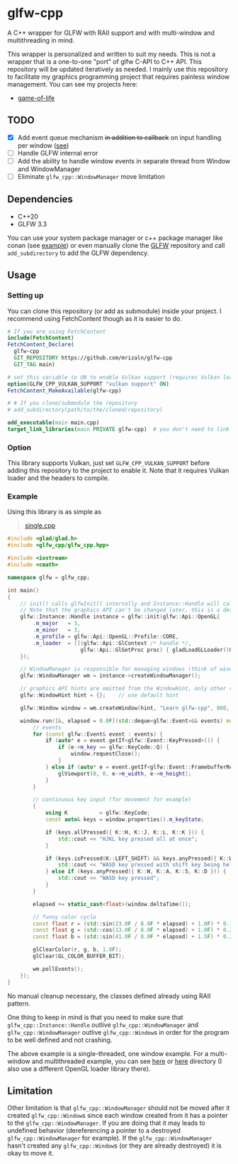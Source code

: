 # glfw-cpp

A C++ wrapper for GLFW with RAII support and with multi-window and multithreading in mind.

This wrapper is personalized and written to suit my needs. This is not a wrapper that is a one-to-one "port" of glfw C-API to C++ API. This repository will be updated iteratively as needed. I mainly use this repository to facilitate my graphics programming project that requires painless window management. You can see my projects here:

- [game-of-life](https://github.com/mrizaln/game-of-life)

## TODO

- [x] Add event queue mechanism ~~in addition to callback~~ on input handling per window ([see](https://github.com/glfw/gleq))
- [ ] Handle GLFW internal error
- [ ] Add the ability to handle window events in separate thread from Window and WindowManager
- [ ] Eliminate `glfw_cpp::WindowManager` move limitation

## Dependencies

- C++20
- GLFW 3.3

You can use your system package manager or c++ package manager like conan (see [example](./example)) or even manually clone the [GLFW](https://github.com/glfw/glfw) repository and call `add_subdirectory` to add the GLFW dependency.

## Usage

### Setting up

You can clone this repository (or add as submodule) inside your project. I recommend using FetchContent though as it is easier to do.

```cmake
# If you are using FetchContent
include(FetchContent)
FetchContent_Declare(
  glfw-cpp
  GIT_REPOSITORY https://github.com/mrizaln/glfw-cpp
  GIT_TAG main)

# set this variable to ON to enable Vulkan support (requires Vulkan loader and headers)
option(GLFW_CPP_VULKAN_SUPPORT "vulkan support" ON)
FetchContent_MakeAvailable(glfw-cpp)

# # If you clone/submodule the repository
# add_subdirectory(path/to/the/cloned/repository)

add_executable(main main.cpp)
target_link_libraries(main PRIVATE glfw-cpp)  # you don't need to link to glfw here, glfw-cpp already link to it
```

### Option

This library supports Vulkan, just set `GLFW_CPP_VULKAN_SUPPORT` before adding this repository to the project to enable it. Note that it requires Vulkan loader and the headers to compile.

### Example

Using this library is as simple as

> [single.cpp](./example/source/single.cpp)

```cpp
#include <glad/glad.h>
#include <glfw_cpp/glfw_cpp.hpp>

#include <iostream>
#include <cmath>

namespace glfw = glfw_cpp;

int main()
{
    // init() calls glfwInit() internally and Instance::Handle will call glfwTerminate() on dtor.
    // Note that the graphics API can't be changed later, this is a design choice.
    glfw::Instance::Handle instance = glfw::init(glfw::Api::OpenGL{
        .m_major   = 3,
        .m_minor   = 3,
        .m_profile = glfw::Api::OpenGL::Profile::CORE,
        .m_loader  = [](glfw::Api::GlContext /* handle */,
                       glfw::Api::GlGetProc proc) { gladLoadGLLoader((GLADloadproc)proc); },
    });

    // WindowManager is responsible for managing windows (think of window group)
    glfw::WindowManager wm = instance->createWindowManager();

    // graphics API hints are omitted from the WindowHint, only other relevant hints are included.
    glfw::WindowHint hint = {};    // use default hint

    glfw::Window window = wm.createWindow(hint, "Learn glfw-cpp", 800, 600);

    window.run([&, elapsed = 0.0F](std::deque<glfw::Event>&& events) mutable {
        // events
        for (const glfw::Event& event : events) {
            if (auto* e = event.getIf<glfw::Event::KeyPressed>()) {
                if (e->m_key == glfw::KeyCode::Q) {
                    window.requestClose();
                }
            } else if (auto* e = event.getIf<glfw::Event::FramebufferResized>()) {
                glViewport(0, 0, e->m_width, e->m_height);
            }
        }

        // continuous key input (for movement for example)
        {
            using K          = glfw::KeyCode;
            const auto& keys = window.properties().m_keyState;

            if (keys.allPressed({ K::H, K::J, K::L, K::K })) {
                std::cout << "HJKL key pressed all at once";
            }

            if (keys.isPressed(K::LEFT_SHIFT) && keys.anyPressed({ K::W, K::A, K::S, K::D })) {
                std::cout << "WASD key pressed with shift key being held";
            } else if (keys.anyPressed({ K::W, K::A, K::S, K::D })) {
                std::cout << "WASD key pressed";
            }
        }

        elapsed += static_cast<float>(window.deltaTime());

        // funny color cycle
        const float r = (std::sin(23.0F / 8.0F * elapsed) + 1.0F) * 0.1F + 0.4F;
        const float g = (std::cos(13.0F / 8.0F * elapsed) + 1.0F) * 0.2F + 0.3F;
        const float b = (std::sin(41.0F / 8.0F * elapsed) + 1.5F) * 0.2F;

        glClearColor(r, g, b, 1.0F);
        glClear(GL_COLOR_BUFFER_BIT);

        wm.pollEvents();
    });
}
```

No manual cleanup necessary, the classes defined already using RAII pattern.

One thing to keep in mind is that you need to make sure that `glfw_cpp::Instance::Handle` outlive `glfw_cpp::WindowManager` and `glfw_cpp::WindowManager` outlive `glfw_cpp::Window`s in order for the program to be well defined and not crashing.

The above example is a single-threaded, one window example. For a multi-window and multithreaded example, you can see [here](./example/source/multi.cpp) or [here](./example/source/multi_multi_manager.cpp) directory (I also use a different OpenGL loader library there).

## Limitation

Other limitation is that `glfw_cpp::WindowManager` should not be moved after it created `glfw_cpp::Window`s since each window created from it has a pointer to the `glfw_cpp::WindowManager`. If you are doing that it may leads to undefined behavior (dereferencing a pointer to a destroyed `glfw_cpp::WindowManager` for example). If the `glfw_cpp::WindowManager` hasn't created any `glfw_cpp::Window`s (or they are already destroyed) it is okay to move it.
